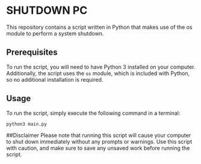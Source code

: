 # SHUTDOWN PC
This repository contains a script written in Python that makes use of the os module to perform a system shutdown.

## Prerequisites
To run the script, you will need to have Python 3 installed on your computer. Additionally, the script uses the `os` module, which is included with Python, so no additional installation is required.

## Usage
To run the script, simply execute the following command in a terminal:
```
python3 main.py
```

##Disclaimer
Please note that running this script will cause your computer to shut down immediately without any prompts or warnings. Use this script with caution, and make sure to save any unsaved work before running the script.
